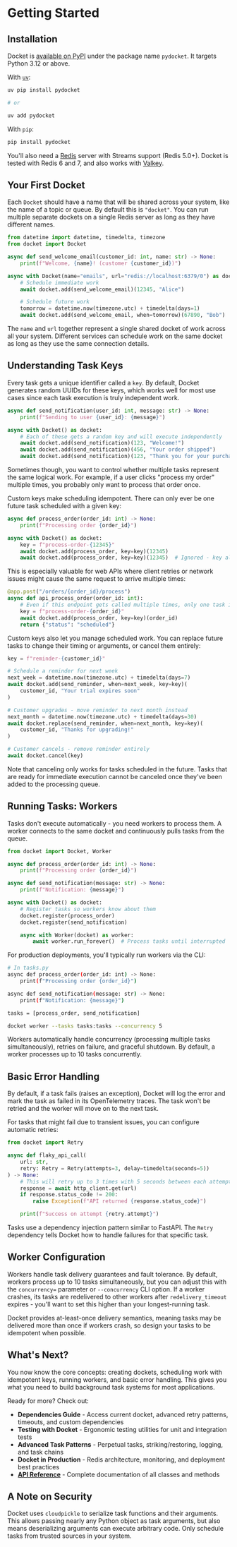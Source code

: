 # Getting Started

## Installation

Docket is [available on PyPI](https://pypi.org/project/pydocket/) under the package name
`pydocket`. It targets Python 3.12 or above.

With [`uv`](https://docs.astral.sh/uv/):

```bash
uv pip install pydocket

# or

uv add pydocket
```

With `pip`:

```bash
pip install pydocket
```

You'll also need a [Redis](http://redis.io/) server with Streams support (Redis 5.0+). Docket is tested with Redis 6 and 7, and also works with [Valkey](https://valkey.io/).

## Your First Docket

Each `Docket` should have a name that will be shared across your system, like the name
of a topic or queue. By default this is `"docket"`. You can run multiple separate
dockets on a single Redis server as long as they have different names.

```python
from datetime import datetime, timedelta, timezone
from docket import Docket

async def send_welcome_email(customer_id: int, name: str) -> None:
    print(f"Welcome, {name}! (customer {customer_id})")

async with Docket(name="emails", url="redis://localhost:6379/0") as docket:
    # Schedule immediate work
    await docket.add(send_welcome_email)(12345, "Alice")

    # Schedule future work
    tomorrow = datetime.now(timezone.utc) + timedelta(days=1)
    await docket.add(send_welcome_email, when=tomorrow)(67890, "Bob")
```

The `name` and `url` together represent a single shared docket of work across all your
system. Different services can schedule work on the same docket as long as they use the same connection details.

## Understanding Task Keys

Every task gets a unique identifier called a `key`. By default, Docket generates random UUIDs for these keys, which works well for most use cases since each task execution is truly independent work.

```python
async def send_notification(user_id: int, message: str) -> None:
    print(f"Sending to user {user_id}: {message}")

async with Docket() as docket:
    # Each of these gets a random key and will execute independently
    await docket.add(send_notification)(123, "Welcome!")
    await docket.add(send_notification)(456, "Your order shipped")
    await docket.add(send_notification)(123, "Thank you for your purchase")
```

Sometimes though, you want to control whether multiple tasks represent the same logical work. For example, if a user clicks "process my order" multiple times, you probably only want to process that order once.

Custom keys make scheduling idempotent. There can only ever be one future task scheduled with a given key:

```python
async def process_order(order_id: int) -> None:
    print(f"Processing order {order_id}")

async with Docket() as docket:
    key = f"process-order-{12345}"
    await docket.add(process_order, key=key)(12345)
    await docket.add(process_order, key=key)(12345)  # Ignored - key already exists
```

This is especially valuable for web APIs where client retries or network issues might cause the same request to arrive multiple times:

```python
@app.post("/orders/{order_id}/process")
async def api_process_order(order_id: int):
    # Even if this endpoint gets called multiple times, only one task is scheduled
    key = f"process-order-{order_id}"
    await docket.add(process_order, key=key)(order_id)
    return {"status": "scheduled"}
```

Custom keys also let you manage scheduled work. You can replace future tasks to change their timing or arguments, or cancel them entirely:

```python
key = f"reminder-{customer_id}"

# Schedule a reminder for next week
next_week = datetime.now(timezone.utc) + timedelta(days=7)
await docket.add(send_reminder, when=next_week, key=key)(
    customer_id, "Your trial expires soon"
)

# Customer upgrades - move reminder to next month instead
next_month = datetime.now(timezone.utc) + timedelta(days=30)
await docket.replace(send_reminder, when=next_month, key=key)(
    customer_id, "Thanks for upgrading!"
)

# Customer cancels - remove reminder entirely
await docket.cancel(key)
```

Note that canceling only works for tasks scheduled in the future. Tasks that are ready for immediate execution cannot be canceled once they've been added to the processing queue.

## Running Tasks: Workers

Tasks don't execute automatically - you need workers to process them. A worker connects to the same docket and continuously pulls tasks from the queue.

```python
from docket import Docket, Worker

async def process_order(order_id: int) -> None:
    print(f"Processing order {order_id}")

async def send_notification(message: str) -> None:
    print(f"Notification: {message}")

async with Docket() as docket:
    # Register tasks so workers know about them
    docket.register(process_order)
    docket.register(send_notification)

    async with Worker(docket) as worker:
        await worker.run_forever()  # Process tasks until interrupted
```

For production deployments, you'll typically run workers via the CLI:

```bash
# In tasks.py
async def process_order(order_id: int) -> None:
    print(f"Processing order {order_id}")

async def send_notification(message: str) -> None:
    print(f"Notification: {message}")

tasks = [process_order, send_notification]
```

```bash
docket worker --tasks tasks:tasks --concurrency 5
```

Workers automatically handle concurrency (processing multiple tasks simultaneously), retries on failure, and graceful shutdown. By default, a worker processes up to 10 tasks concurrently.

## Basic Error Handling

By default, if a task fails (raises an exception), Docket will log the error and mark the task as failed in its OpenTelemetry traces. The task won't be retried and the worker will move on to the next task.

For tasks that might fail due to transient issues, you can configure automatic retries:

```python
from docket import Retry

async def flaky_api_call(
    url: str,
    retry: Retry = Retry(attempts=3, delay=timedelta(seconds=5))
) -> None:
    # This will retry up to 3 times with 5 seconds between each attempt
    response = await http_client.get(url)
    if response.status_code != 200:
        raise Exception(f"API returned {response.status_code}")

    print(f"Success on attempt {retry.attempt}")
```

Tasks use a dependency injection pattern similar to FastAPI. The `Retry` dependency tells Docket how to handle failures for that specific task.

## Worker Configuration

Workers handle task delivery guarantees and fault tolerance. By default, workers process up to 10 tasks simultaneously, but you can adjust this with the `concurrency=` parameter or `--concurrency` CLI option. If a worker crashes, its tasks are redelivered to other workers after `redelivery_timeout` expires - you'll want to set this higher than your longest-running task.

Docket provides at-least-once delivery semantics, meaning tasks may be delivered more than once if workers crash, so design your tasks to be idempotent when possible.

## What's Next?

You now know the core concepts: creating dockets, scheduling work with idempotent keys, running workers, and basic error handling. This gives you what you need to build background task systems for most applications.

Ready for more? Check out:

- **Dependencies Guide** - Access current docket, advanced retry patterns, timeouts, and custom dependencies
- **Testing with Docket** - Ergonomic testing utilities for unit and integration tests
- **Advanced Task Patterns** - Perpetual tasks, striking/restoring, logging, and task chains
- **Docket in Production** - Redis architecture, monitoring, and deployment best practices
- **[API Reference](api-reference.md)** - Complete documentation of all classes and methods

## A Note on Security

Docket uses `cloudpickle` to serialize task functions and their arguments. This allows passing nearly any Python object as task arguments, but also means deserializing arguments can execute arbitrary code. Only schedule tasks from trusted sources in your system.
